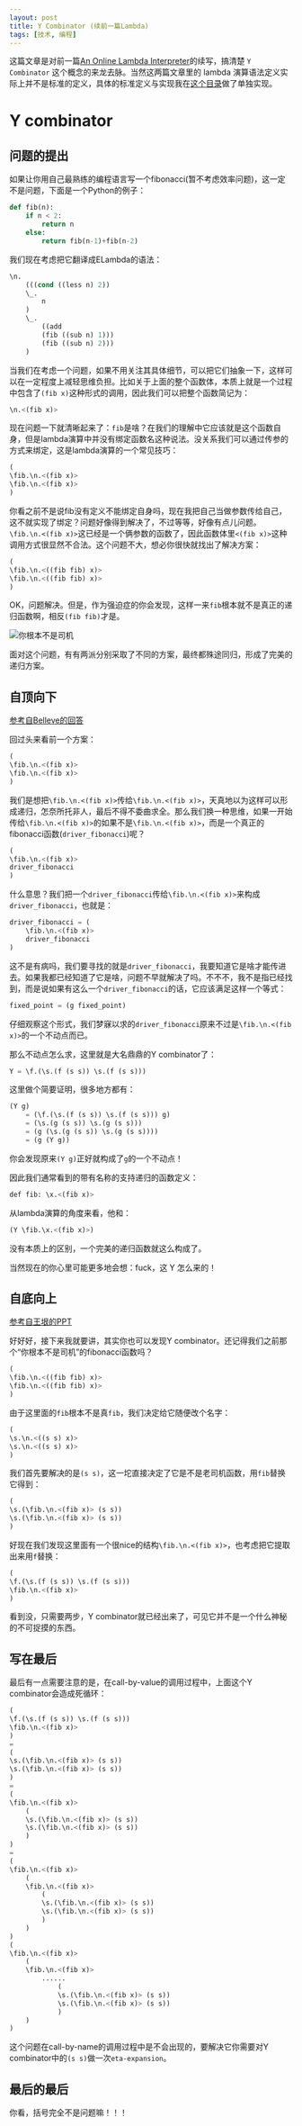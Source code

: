 ```yaml
---
layout: post
title: Y Combinator (续前一篇Lambda)
tags: [技术, 编程]
---
```


这篇文章是对前一篇[An Online Lambda Interpreter](/2017-09-07-lambda-qlcoder)的续写，搞清楚 `Y Combinator` 这个概念的来龙去脉。当然这两篇文章里的 lambda 演算语法定义实际上并不是标准的定义，具体的标准定义与实现我在[这个目录](https://github.com/dploop/lambda-erlang)做了单独实现。

<!--more-->

# Y combinator
## 问题的提出
如果让你用自己最熟练的编程语言写一个fibonacci(暂不考虑效率问题)，这一定不是问题，下面是一个Python的例子：
```python
def fib(n):
    if n < 2:
        return n
    else:
        return fib(n-1)+fib(n-2)
```
我们现在考虑把它翻译成ELambda的语法：
```lisp
\n.
    (((cond ((less n) 2))
    \_.
        n
    )
    \_.
        ((add
        (fib ((sub n) 1)))
        (fib ((sub n) 2)))
    )
```
当我们在考虑一个问题，如果不用关注其具体细节，可以把它们抽象一下，这样可以在一定程度上减轻思维负担。比如关于上面的整个函数体，本质上就是一个过程中包含了`(fib x)`这种形式的调用，因此我们可以把整个函数简记为：
```lisp
\n.<(fib x)>
```
现在问题一下就清晰起来了：`fib`是啥？在我们的理解中它应该就是这个函数自身，但是lambda演算中并没有绑定函数名这种说法。没关系我们可以通过传参的方式来绑定，这是lambda演算的一个常见技巧：
```lisp
(
\fib.\n.<(fib x)>
\fib.\n.<(fib x)>
)
```
你看之前不是说fib没有定义不能绑定自身吗，现在我把自己当做参数传给自己，这不就实现了绑定？问题好像得到解决了，不过等等，好像有点儿问题。`\fib.\n.<(fib x)>`这已经是一个俩参数的函数了，因此函数体里`<(fib x)>`这种调用方式很显然不合法。这个问题不大，想必你很快就找出了解决方案：
```lisp
(
\fib.\n.<((fib fib) x)>
\fib.\n.<((fib fib) x)>
)
```
OK，问题解决。但是，作为强迫症的你会发现，这样一来`fib`根本就不是真正的递归函数啊，相反`(fib fib)`才是。

![你根本不是司机](/assets/img/20191120-old-driver.jpg)

面对这个问题，有有两派分别采取了不同的方案，最终都殊途同归，形成了完美的递归方案。


## 自顶向下
[参考自Belleve的回答](http://zhihu.com/question/21099081/answer/23893046)

回过头来看前一个方案：
```lisp
(
\fib.\n.<(fib x)>
\fib.\n.<(fib x)>
)
```
我们是想把`\fib.\n.<(fib x)>`传给`\fib.\n.<(fib x)>`，天真地以为这样可以形成递归，怎奈所托非人，最后不得不委曲求全。那么我们换一种思维，如果一开始传给`\fib.\n.<(fib x)>`的如果不是`\fib.\n.<(fib x)>`，而是一个真正的fibonacci函数(`driver_fibonacci`)呢？
```lisp
(
\fib.\n.<(fib x)>
driver_fibonacci
)
```
什么意思？我们把一个`driver_fibonacci`传给`\fib.\n.<(fib x)>`来构成`driver_fibonacci`，也就是：
```lisp
driver_fibonacci = (
    \fib.\n.<(fib x)>
    driver_fibonacci
)
```
这不是有病吗，我们要寻找的就是`driver_fibonacci`，我要知道它是啥才能传进去。如果我都已经知道了它是啥，问题不早就解决了吗。不不不，我不是指已经找到，而是说如果有这么一个`driver_fibonacci`的话，它应该满足这样一个等式：
```lisp
fixed_point = (g fixed_point)
```
仔细观察这个形式，我们梦寐以求的`driver_fibonacci`原来不过是`\fib.\n.<(fib x)>`的一个不动点而已。

那么不动点怎么求，这里就是大名鼎鼎的Y combinator了：
```lisp
Y = \f.(\s.(f (s s)) \s.(f (s s)))
```
这里做个简要证明，很多地方都有：
```lisp
(Y g)
    = (\f.(\s.(f (s s)) \s.(f (s s))) g)
    = (\s.(g (s s)) \s.(g (s s)))
    = (g (\s.(g (s s)) \s.(g (s s))))
    = (g (Y g))
```
你会发现原来`(Y g)`正好就构成了`g`的一个不动点！

因此我们通常看到的带有名称的支持递归的函数定义：
```lisp
def fib: \x.<(fib x)>
```
从lambda演算的角度来看，他和：
```lisp
(Y \fib.\x.<(fib x)>)
```
没有本质上的区别，一个完美的递归函数就这么构成了。

当然现在的你心里可能更多地会想：fuck，这 Y 怎么来的！


## 自底向上
[参考自王垠的PPT](http://www.slideshare.net/yinwang0/reinventing-the-ycombinator)

好好好，接下来我就要讲，其实你也可以发现Y combinator。还记得我们之前那个“你根本不是司机”的fibonacci函数吗？
```lisp
(
\fib.\n.<((fib fib) x)>
\fib.\n.<((fib fib) x)>
)
```
由于这里面的`fib`根本不是真`fib`，我们决定给它随便改个名字：
```lisp
(
\s.\n.<((s s) x)>
\s.\n.<((s s) x)>
)
```
我们首先要解决的是`(s s)`，这一坨直接决定了它是不是老司机函数，用`fib`替换它得到：
```lisp
(
\s.(\fib.\n.<(fib x)> (s s))
\s.(\fib.\n.<(fib x)> (s s))
)
```
好现在我们发现这里面有一个很nice的结构`\fib.\n.<(fib x)>`，也考虑把它提取出来用`f`替换：
```lisp
(
\f.(\s.(f (s s)) \s.(f (s s)))
\fib.\n.<(fib x)>
)
```
看到没，只需要两步，Y combinator就已经出来了，可见它并不是一个什么神秘的不可捉摸的东西。


## 写在最后
最后有一点需要注意的是，在call-by-value的调用过程中，上面这个Y combinator会造成死循环：
```lisp
(
\f.(\s.(f (s s)) \s.(f (s s)))
\fib.\n.<(fib x)>
)
=
(
\s.(\fib.\n.<(fib x)> (s s))
\s.(\fib.\n.<(fib x)> (s s))
)
=
(
\fib.\n.<(fib x)>
    (
    \s.(\fib.\n.<(fib x)> (s s))
    \s.(\fib.\n.<(fib x)> (s s))
    )
)
=
(
\fib.\n.<(fib x)>
    (
    \fib.\n.<(fib x)>
        (
        \s.(\fib.\n.<(fib x)> (s s))
        \s.(\fib.\n.<(fib x)> (s s))
        )
    )
)
(
\fib.\n.<(fib x)>
    (
    \fib.\n.<(fib x)>
        ......
            (
            \s.(\fib.\n.<(fib x)> (s s))
            \s.(\fib.\n.<(fib x)> (s s))
            )
    )
)
```
这个问题在call-by-name的调用过程中是不会出现的，要解决它你需要对Y combinator中的`(s s)`做一次`eta-expansion`。


## 最后的最后
你看，括号完全不是问题嘛！！！

